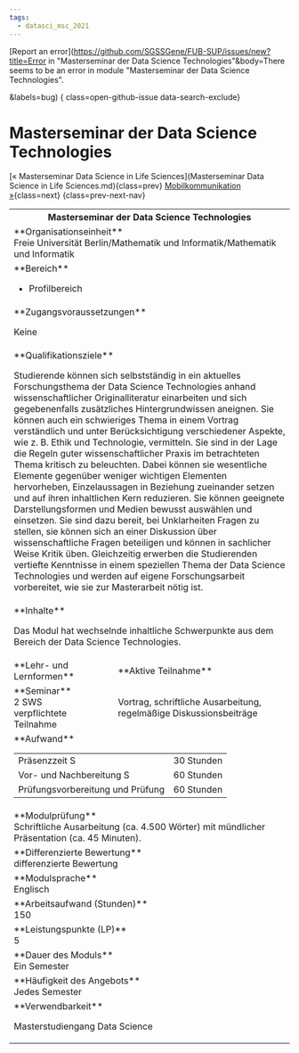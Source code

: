 ```yaml
---
tags:
  - datasci_msc_2021
---
```

[Report an error](https://github.com/SGSSGene/FUB-SUP/issues/new?title=Error in "Masterseminar der Data Science Technologies"&body=There seems to be an error in module "Masterseminar der Data Science Technologies".

<Describe here a slightly more detailed description of what is wrong>&labels=bug)
{ class=open-github-issue data-search-exclude}

# Masterseminar der Data Science Technologies

[« Masterseminar Data Science in Life Sciences](Masterseminar Data Science in Life Sciences.md){class=prev}
[Mobilkommunikation »](Mobilkommunikation.md){class=next}
{class=prev-next-nav}

<table markdown id="moduledesc">
<tr markdown class="moduledesc_head"><th colspan="2">Masterseminar der Data Science Technologies </th></tr>
<tr markdown><td colspan="2">**Organisationseinheit**   <br>Freie Universität Berlin/Mathematik und Informatik/Mathematik und Informatik</td></tr>

<tr markdown><td colspan="2">**Bereich**<br>


- Profilbereich

</td></tr>

<tr markdown><td colspan="2">**Zugangsvoraussetzungen** <br>

Keine


</td></tr>
<tr markdown><td colspan="2">**Qualifikationsziele**    <br>

Studierende können sich selbstständig in ein aktuelles Forschungsthema der
Data Science Technologies anhand wissenschaftlicher Originalliteratur
einarbeiten und sich gegebenenfalls zusätzliches Hintergrundwissen aneignen.
Sie können auch ein schwieriges Thema in einem Vortrag verständlich und
unter Berücksichtigung verschiedener Aspekte, wie z. B. Ethik und
Technologie, vermitteln. Sie sind in der Lage die Regeln guter
wissenschaftlicher Praxis im betrachteten Thema kritisch zu beleuchten.
Dabei können sie wesentliche Elemente gegenüber weniger wichtigen Elementen
hervorheben, Einzelaussagen in Beziehung zueinander setzen und auf ihren
inhaltlichen Kern reduzieren. Sie können geeignete Darstellungsformen und
Medien bewusst auswählen und einsetzen. Sie sind dazu bereit, bei
Unklarheiten Fragen zu stellen, sie können sich an einer Diskussion über
wissenschaftliche Fragen beteiligen und können in sachlicher Weise Kritik
üben. Gleichzeitig erwerben die Studierenden vertiefte Kenntnisse in einem
speziellen Thema der Data Science Technologies und werden auf eigene
Forschungsarbeit vorbereitet, wie sie zur Masterarbeit nötig ist.


</td></tr>
<tr markdown><td colspan="2">**Inhalte**                <br>

Das Modul hat wechselnde inhaltliche Schwerpunkte aus dem Bereich der Data
Science Technologies.


</td></tr>

<tr markdown><td>**Lehr- und Lernformen**</td><td>**Aktive Teilnahme**</td></tr>
<tr markdown><td> **Seminar** <br>2 SWS <br> verpflichtete Teilnahme</td><td>

Vortrag, schriftliche Ausarbeitung, regelmäßige Diskussionsbeiträge
</td></tr>
<tr markdown><td colspan="2">**Aufwand**                <br>
<table class="aufwand_table">
<tr><td>Präsenzzeit S</td><td>30 Stunden</td></tr>
<tr><td>Vor- und Nachbereitung S</td><td>60 Stunden</td></tr>
<tr><td>Prüfungsvorbereitung und Prüfung</td><td>60 Stunden</td></tr>
</table>

</td></tr>
<tr markdown><td colspan="2">**Modulprüfung**             <br>Schriftliche Ausarbeitung (ca. 4.500 Wörter) mit mündlicher Präsentation
(ca. 45 Minuten).


</td></tr>
<tr markdown><td colspan="2">**Differenzierte Bewertung** <br>differenzierte Bewertung

</td></tr>
<tr markdown><td colspan="2">**Modulsprache**             <br>Englisch</td></tr>
<tr markdown><td colspan="2">**Arbeitsaufwand (Stunden)** <br>150</td></tr>
<tr markdown><td colspan="2">**Leistungspunkte (LP)**     <br>5</td></tr>
<tr markdown><td colspan="2">**Dauer des Moduls**         <br>Ein Semester</td></tr>
<tr markdown><td colspan="2">**Häufigkeit des Angebots**  <br>Jedes Semester</td></tr>
<tr markdown><td colspan="2">**Verwendbarkeit**           <br>

Masterstudiengang Data Science


</td></tr>

</table>
